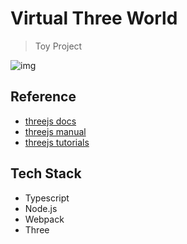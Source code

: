# Virtual Three World

> Toy Project

![img](https://threejs.org/manual/resources/scene-down.svg)

## Reference

- [threejs docs](https://threejs.org/docs/#manual/en/introduction/Creating-a-scene)
- [threejs manual](https://threejs.org/manual/#en/fundamentals)
- [threejs tutorials](https://sbcode.net/threejs/scene-camera-renderer/)

## Tech Stack

- Typescript
- Node.js
- Webpack
- Three
